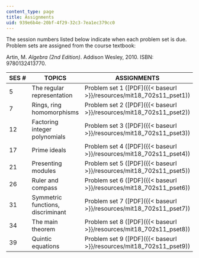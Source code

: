 ```yaml
---
content_type: page
title: Assignments
uid: 939e6b4e-20bf-4f29-32c3-7ea1ec379cc0
---
```


The session numbers listed below indicate when each problem set is due. Problem sets are assigned from the course textbook:

Artin, M. _Algebra (2nd Edition)_. Addison Wesley, 2010. ISBN: 9780132413770.

| SES # | TOPICS | ASSIGNMENTS |
| --- | --- | --- |
| 5 | The regular representation | Problem set 1 ([PDF]({{< baseurl >}}/resources/mit18_702s11_pset1)) |
| 7 | Rings, ring homomorphisms | Problem set 2 ([PDF]({{< baseurl >}}/resources/mit18_702s11_pset2)) |
| 12 | Factoring integer polynomials | Problem set 3 ([PDF]({{< baseurl >}}/resources/mit18_702s11_pset3)) |
| 17 | Prime ideals | Problem set 4 ([PDF]({{< baseurl >}}/resources/mit18_702s11_pset4)) |
| 21 | Presenting modules | Problem set 5 ([PDF]({{< baseurl >}}/resources/mit18_702s11_pset5)) |
| 26 | Ruler and compass | Problem set 6 ([PDF]({{< baseurl >}}/resources/mit18_702s11_pset6)) |
| 31 | Symmetric functions, discriminant | Problem set 7 ([PDF]({{< baseurl >}}/resources/mit18_702s11_pset7)) |
| 34 | The main theorem | Problem set 8 ([PDF]({{< baseurl >}}/resources/mit18_702s11_pset8)) |
| 39 | Quintic equations | Problem set 9 ([PDF]({{< baseurl >}}/resources/mit18_702s11_pset9))